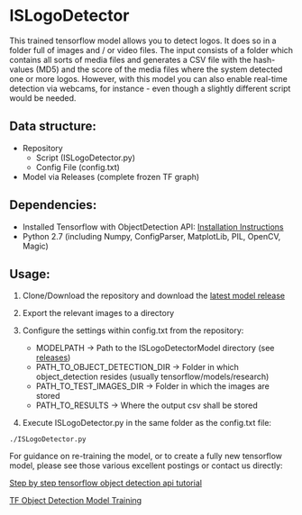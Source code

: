 # ISLogoDetector
This trained tensorflow model allows you to detect logos. It does so in a folder full of images and / or video files. The input consists of a folder which contains all sorts of media files and generates a CSV file with the hash-values (MD5) and the score of the media files where the system detected one or more logos. However, with this model you can also enable real-time detection via webcams, for instance - even though a slightly different script would be needed.

## Data structure:
- Repository
  - Script (ISLogoDetector.py)
  - Config File (config.txt)
- Model via Releases (complete frozen TF graph)


## Dependencies:
- Installed Tensorflow with ObjectDetection API: [Installation Instructions](https://github.com/tensorflow/models/blob/master/research/object_detection/g3doc/installation.md)
- Python 2.7 (including Numpy, ConfigParser, MatplotLib, PIL, OpenCV, Magic)

## Usage:
1) Clone/Download the repository and download the [latest model release](https://github.com/bkpifc/ISLogoDetector/releases)

2) Export the relevant images to a directory

3) Configure the settings within config.txt from the repository:
   - MODELPATH → Path to the ISLogoDetectorModel directory (see [releases](https://github.com/bkpifc/ISLogoDetector/releases))
   - PATH_TO_OBJECT_DETECTION_DIR → Folder in which object_detection resides (usually tensorflow/models/research)
   - PATH_TO_TEST_IMAGES_DIR → Folder in which the images are stored
   - PATH_TO_RESULTS → Where the output csv shall be stored

4) Execute ISLogoDetector.py in the same folder as the config.txt file:

`./ISLogoDetector.py`

For guidance on re-training the model, or to create a fully new tensorflow model, please see those various excellent postings or contact us directly: 

[Step by step tensorflow object detection api tutorial](https://medium.com/@WuStangDan/step-by-step-tensorflow-object-detection-api-tutorial-part-1-selecting-a-model-a02b6aabe39e)

[TF Object Detection Model Training](https://gist.github.com/douglasrizzo/c70e186678f126f1b9005ca83d8bd2ce)
